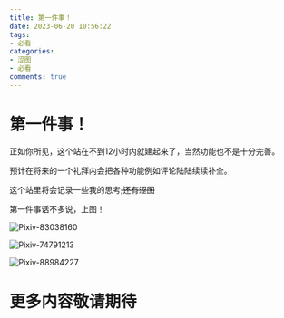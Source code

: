 ```yaml
---
title: 第一件事！
date: 2023-06-20 10:56:22
tags:
- 必看
categories:
- 涩图
- 必看
comments: true
---
```


# 第一件事！

正如你所见，这个站在不到12小时内就建起来了，当然功能也不是十分完善。

预计在将来的一个礼拜内会把各种功能例如评论陆陆续续补全。

这个站里将会记录一些我的思考~~,还有涩图~~

第一件事话不多说，上图！

![Pixiv-83038160](https://ghproxy.net/https://raw.githubusercontent.com/lzytechtip/images/main/%E7%AC%AC%E4%B8%80%E4%BB%B6%E4%BA%8B/%E6%B0%B4%E7%9D%80%E6%97%A9%E5%9D%82-83038160-0.png)

![Pixiv-74791213](https://ghproxy.net/https://raw.githubusercontent.com/lzytechtip/images/main/%E7%AC%AC%E4%B8%80%E4%BB%B6%E4%BA%8B/a-74791213-0.jfif)

![Pixiv-88984227](https://ghproxy.net/https://raw.githubusercontent.com/lzytechtip/images/main/%E7%AC%AC%E4%B8%80%E4%BB%B6%E4%BA%8B/レイ-88984227-0.jfif)

# 更多内容敬请期待